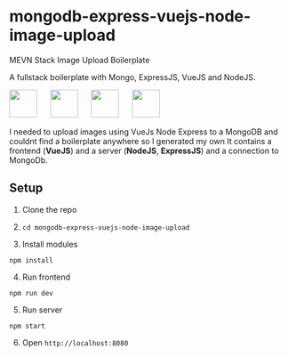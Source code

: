 # mongodb-express-vuejs-node-image-upload
MEVN Stack Image Upload Boilerplate

A fullstack boilerplate with Mongo, ExpressJS, VueJS and NodeJS.

<img src="https://encrypted-tbn0.gstatic.com/images?q=tbn:ANd9GcSOOiKh1Xk5RDZFKPkVXYfi8U-t2cuotiAOR7G_7w_HWXfV02TMnd9wnVM" height="50" /> &nbsp;&nbsp;&nbsp;&nbsp;&nbsp;<img src="https://i.cloudup.com/zfY6lL7eFa-3000x3000.png" height="50" /> &nbsp;&nbsp;&nbsp;&nbsp;&nbsp;<img src="/docs/Vue.js_Logo.svg.png" height="50" />  &nbsp;&nbsp;&nbsp;&nbsp;&nbsp;<img src="https://upload.wikimedia.org/wikipedia/commons/7/7e/Node.js_logo_2015.svg" height="50" /> 

I needed to upload images using VueJs Node Express to a MongoDB and couldnt find a boilerplate anywhere so I generated my own It contains a frontend (**VueJS**) and a server (**NodeJS**, **ExpressJS**) and a connection to MongoDb.

## Setup
1. Clone the repo

2. `cd mongodb-express-vuejs-node-image-upload`

3. Install modules
```
npm install
```

4. Run frontend
```
npm run dev
```

5. Run server
```
npm start
```

6. Open `http://localhost:8080`